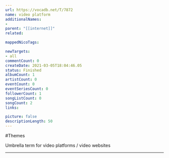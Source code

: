 ```yaml
---
url: https://vocadb.net/T/7872
name: video platform
additionalNames: 
- 
parent: "[[internet]]"
related:

mappedNicoTags:

newTargets:
- all
commentCount: 0
createDate: 2021-03-05T18:04:46.05
status: Finished
albumCount: 1
artistCount: 0
eventCount: 0
eventSeriesCount: 0
followerCount: 1
songListCount: 0
songCount: 2
links: 

picture: false
descriptionLength: 50
---
```


#Themes

Umbrella term for video platforms / video websites

---

